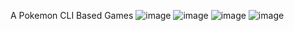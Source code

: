 A Pokemon CLI Based Games
![image](https://github.com/user-attachments/assets/231075a2-228d-455a-922d-78a76edaf97f)
![image](https://github.com/user-attachments/assets/4b12480b-ffd7-4308-9e32-664a5637422c)
![image](https://github.com/user-attachments/assets/68788c9c-38b7-43a3-903f-76f7c1aa0d17)
![image](https://github.com/user-attachments/assets/a3761357-b1e3-4aee-bf37-3c108fad5310)
